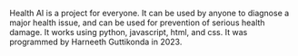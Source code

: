 Health AI is a project for everyone.
It can be used by anyone to diagnose a major health issue, and can be used for prevention of serious health damage.
It works using python, javascript, html, and css.
It was programmed by Harneeth Guttikonda in 2023.
